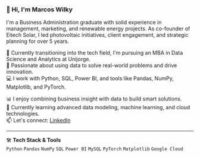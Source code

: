 ### 👋 Hi, I'm Marcos Wilky

I'm a Business Administration graduate with solid experience in management, marketing, and renewable energy projects. As co-founder of Eitech Solar, I led photovoltaic initiatives, client engagement, and strategic planning for over 5 years.

🔭 Currently transitioning into the tech field, I'm pursuing an MBA in Data Science and Analytics at Unijorge.  
🧠 Passionate about using data to solve real-world problems and drive innovation.  
💻 I work with Python, SQL, Power BI, and tools like Pandas, NumPy, Matplotlib, and PyTorch.

📊 I enjoy combining business insight with data to build smart solutions.  
🌱 Currently learning advanced data modeling, machine learning, and cloud technologies.  
📫 Let's connect: [LinkedIn](https://www.linkedin.com/in/marcoswilky/)

---

🛠 **Tech Stack & Tools**  
`Python` `Pandas` `NumPy` `SQL` `Power BI` `MySQL` `PyTorch` `Matplotlib` `Google Cloud`

